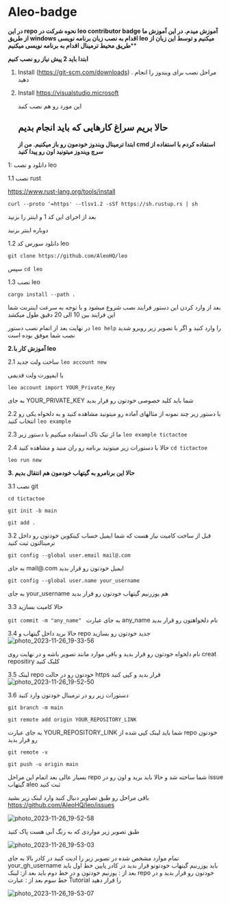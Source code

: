 # Aleo-badge
**در این repo نحوه شرکت در leo contributor badge آموزش میدم.
در این آموزش ما از طریق windows اقدام به نصب زبان برنامه نویسی leo میکنیم و توسط این زبان از طریق محیط ترمینال اقدام به برنامه نویسی میکنیم****

**ابتدا باید 2 پیش نیاز رو نصب کنیم**


1. Install (https://git-scm.com/downloads)
. مراحل نصب برای ویندوز را انجام دهید
2. Install https://visualstudio.microsoft

   این مورد رو هم نصب کنبد


   حالا بریم سراغ کارهایی که باید انجام بدیم
   ----------------------------------------------------------------------------------------------------
   **ابتدا ترمینال ویندوز خودمون رو باز میکنیم. من از cmd استفاده کردم با استفاده از سرچ ویندوز میتونید اون رو پیدا کنید**

  1: دانلود و نصب leo

   1.1 نصب rust

https://www.rust-lang.org/tools/install
  
   `curl --proto '=https' --tlsv1.2 -sSf https://sh.rustup.rs | sh
`

   
بعد از اجرای این کد 1 و اینتر را بزنید

دوباره اینتر بزنید

1.2 دانلود سورس کد leo

`git clone https://github.com/AleoHQ/leo`



سپس 
`cd leo`



1.3 نصب leo

`cargo install --path .
`



بعد از وارد کردن این دستور فرایند نصب شروع میشود و با توجه به سرعت اینترنت شما این فرایند بین 10 الی 20 دقیق طول میکشد

در نهایت بعد از اتمام نصب دستور `leo help` را وارد کنید و اگر با تصویر زیر روبرو شدید نصب شما موفق بوده است


**2.آموزش کار با leo**

2.1 ساخت ولت جدید
`leo account new
`


یا ایمپورت ولت قدیمی 

`leo account import YOUR_Private_Key
`


به جای YOUR_PRIVATE_KEY شما باید کلید خصوصی خودتون رو قرار بدید

2.2 با دستور زیر چند نمونه از مثالهای آماده رو میتونید مشاهده کنید و به دلخواه یکی رو انتخاب کنید
`leo example
`


2.3 ما از تیک تاک استفاده میکنیم با دستور زیر
`leo example tictactoe
`



2.4 حالا با دستورات زیر میتونید برنامه رو ران منید و مشاهده کنید
`cd tictactoe
`


`leo run new
`



**3. حالا این برنامرو به گیتهاب خودمون هم انتقال بدیم**

3.1 نصب git 

`cd tictactoe
`


`git init -b main
`


`git add .
`


3.2 قبل از ساخت کامیت نیاز هست که شما ایمیل حساب کیتکوین خودتون رو داخل ترمینالتون ثبت کنید

`git config --global user.email mail@.com
`


به جای mail@.com ایمیل خودتون رو قرار بدید 

`git config --global user.name your_username
`

به جای your_username هم یوزرنیم گیتهاب خودتون رو قرار بدید


3.3 حالا کامیت بسازید 


`git commit -m "any_name"
`
به جای عبارت any_name نام دلخواهتون رو قرار بدید

3.4 حالا برید داخل گیتهاب و repo جدید خودتون رو بسازید 
![photo_2023-11-26_19-33-56](https://github.com/ahmadam3/aleojon/assets/56671244/464b4aa7-fac0-4fac-b75a-80f8edeef826)

نام دلخواه خودتون رو قرار بدید و باقی موارد مانند تصویر باشه و در نهایت روی creat repositiry کلیک کنید

3.5 لینک repo خودتون رو در حالت https قرار بدید و کپی کنید
![photo_2023-11-26_19-52-50](https://github.com/ahmadam3/aleojon/assets/56671244/425ea37c-f66e-43d3-a48e-6bece01c4e70)

3.6 دستورات زیر رو در ترمینال خودتون وارد کنید

`git branch -m main
`

`git remote add origin YOUR_REPOSITORY_LINK
`

به جای عبارت YOUR_REPOSITORY_LINK شما باید لینک کپی شده از repo خودتون رو قرار بدید

`git remote -v
`

`git push -u origin main
`

بسیار عالی بعد اتمام این مراحل repo شما ساخته شد و حالا باید برید و اون رو در issue گیتهاب aleo ثبت کنید



باقی مراحل رو طبق تصاویر دنبال کنید
وارد لینک زیر بشید
https://github.com/AleoHQ/leo/issues

![photo_2023-11-26_19-52-58](https://github.com/ahmadam3/aleojon/assets/56671244/9a75cc3e-4df7-4a29-83a3-b7648e5c2028)


طبق تصویر زیر مواردی که به رنگ آبی هست پاک کنید

![photo_2023-11-26_19-53-03](https://github.com/ahmadam3/aleojon/assets/56671244/6f4b7e14-38c1-4d8b-bd93-cb30a68387a4)


تمام موارد مشخص شده در تصویر زیر را ادیت کنید
در کادر بالا به جای your_gh_username باید یوزرنیم گیتهاب خودتونو قرار بدید
در کادر پایین خط اول باید بعد از : یوزنیم خودتون و در خط دوم باید بعد از: لینک repo خودتون رو قرار بدید و در خط سوم بعد از : عبارت Tutorial را قرار دهید


![photo_2023-11-26_19-53-07](https://github.com/ahmadam3/aleojon/assets/56671244/3cc56a00-3c2b-4567-8953-851e16ecc4a9)





